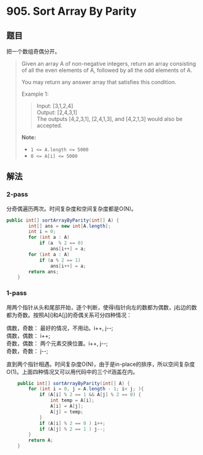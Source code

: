 # 905. Sort Array By Parity

## 题目

把一个数组奇偶分开。

>Given an array A of non-negative integers, return an array consisting of all the even elements of A, followed by all the odd elements of A.
>
>You may return any answer array that satisfies this condition.
>
>Example 1:
>
>>Input: [3,1,2,4]  
>>Output: [2,4,3,1]  
>>The outputs [4,2,3,1], [2,4,1,3], and [4,2,1,3] would also be accepted.
>
>**Note:**
>
> - `1 <= A.length <= 5000`
> - `0 <= A[i] <= 5000`

## 解法

### 2-pass

分奇偶遍历两次。时间复杂度和空间复杂度都是O(N)。

```java
public int[] sortArrayByParity(int[] A) {
        int[] ans = new int[A.length];
        int i = 0;
        for (int a : A)
            if (a  % 2 == 0)
                ans[i++] = a;
        for (int a : A)
            if (a % 2 == 1)
                ans[i++] = a;
        return ans;
    }
```

### 1-pass

用两个指针从头和尾部开始，逐个判断，使得i指针向左的数都为偶数，j右边的数都为奇数。按照A[i]和A[j]的奇偶关系可分四种情况：

偶数，奇数： 最好的情况，不用动。i++, j--;  
偶数，偶数： i++;  
奇数，偶数： 两个元素交换位置。i++, j--;  
奇数，奇数： j--;  

直到两个指针相遇。时间复杂度O(N)，由于是in-place的排序，所以空间复杂度O(1)。上面四种情况又可以用代码中的三个if涵盖在内。

```java
    public int[] sortArrayByParity(int[] A) {
        for (int i = 0, j = A.length - 1; i< j; ){
            if (A[i] % 2 == 1 && A[j] % 2 == 0) {
                int temp = A[i];
                A[i] = A[j];
                A[j] = temp;
            }
            if (A[i] % 2 == 0 ) i++;
            if (A[j] % 2 == 1 ) j--;
        }
        return A;
    }
```

